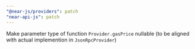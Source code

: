 ```yaml
---
"@near-js/providers": patch
"near-api-js": patch
---
```


Make parameter type of function `Provider.gasPrice` nullable (to be aligned with actual implemention in `JsonRpcProvider`)

